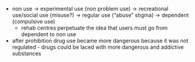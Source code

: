 - non use -> experimental use (non problem use) -> recreational use/social use (misuse?) -> regular use (“abuse” stigma) -> dependent (compulsive use)
	- rehab centres perpetuate the idea that users must go from dependent to non use
- after prohibition drug use became more dangerous because it was not regulated - drugs could be laced with more dangerous and addictive substances